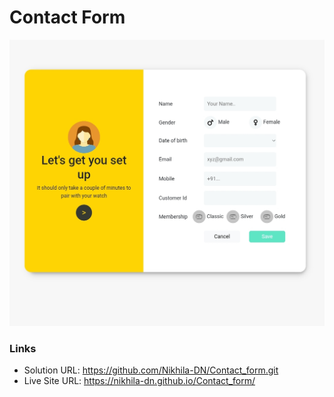 # Contact Form

![Design preview for the Contact Form](./contact-form.jpg)

### Links

- Solution URL: https://github.com/Nikhila-DN/Contact_form.git
- Live Site URL: https://nikhila-dn.github.io/Contact_form/
